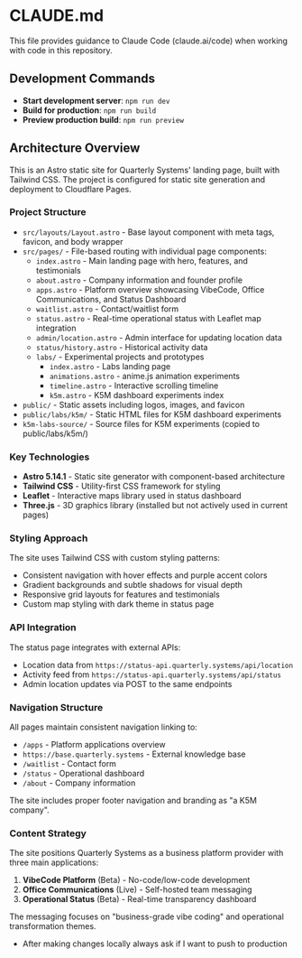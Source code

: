 # CLAUDE.md

This file provides guidance to Claude Code (claude.ai/code) when working with code in this repository.

## Development Commands

- **Start development server**: `npm run dev`
- **Build for production**: `npm run build`
- **Preview production build**: `npm run preview`

## Architecture Overview

This is an Astro static site for Quarterly Systems' landing page, built with Tailwind CSS. The project is configured for static site generation and deployment to Cloudflare Pages.

### Project Structure

- `src/layouts/Layout.astro` - Base layout component with meta tags, favicon, and body wrapper
- `src/pages/` - File-based routing with individual page components:
  - `index.astro` - Main landing page with hero, features, and testimonials
  - `about.astro` - Company information and founder profile
  - `apps.astro` - Platform overview showcasing VibeCode, Office Communications, and Status Dashboard
  - `waitlist.astro` - Contact/waitlist form
  - `status.astro` - Real-time operational status with Leaflet map integration
  - `admin/location.astro` - Admin interface for updating location data
  - `status/history.astro` - Historical activity data
  - `labs/` - Experimental projects and prototypes
    - `index.astro` - Labs landing page
    - `animations.astro` - anime.js animation experiments
    - `timeline.astro` - Interactive scrolling timeline
    - `k5m.astro` - K5M dashboard experiments index
- `public/` - Static assets including logos, images, and favicon
- `public/labs/k5m/` - Static HTML files for K5M dashboard experiments
- `k5m-labs-source/` - Source files for K5M experiments (copied to public/labs/k5m/)

### Key Technologies

- **Astro 5.14.1** - Static site generator with component-based architecture
- **Tailwind CSS** - Utility-first CSS framework for styling
- **Leaflet** - Interactive maps library used in status dashboard
- **Three.js** - 3D graphics library (installed but not actively used in current pages)

### Styling Approach

The site uses Tailwind CSS with custom styling patterns:
- Consistent navigation with hover effects and purple accent colors
- Gradient backgrounds and subtle shadows for visual depth
- Responsive grid layouts for features and testimonials
- Custom map styling with dark theme in status page

### API Integration

The status page integrates with external APIs:
- Location data from `https://status-api.quarterly.systems/api/location`
- Activity feed from `https://status-api.quarterly.systems/api/status`
- Admin location updates via POST to the same endpoints

### Navigation Structure

All pages maintain consistent navigation linking to:
- `/apps` - Platform applications overview
- `https://base.quarterly.systems` - External knowledge base
- `/waitlist` - Contact form
- `/status` - Operational dashboard
- `/about` - Company information

The site includes proper footer navigation and branding as "a K5M company".

### Content Strategy

The site positions Quarterly Systems as a business platform provider with three main applications:
1. **VibeCode Platform** (Beta) - No-code/low-code development
2. **Office Communications** (Live) - Self-hosted team messaging
3. **Operational Status** (Beta) - Real-time transparency dashboard

The messaging focuses on "business-grade vibe coding" and operational transformation themes.
- After making changes locally always ask if I want to push to production